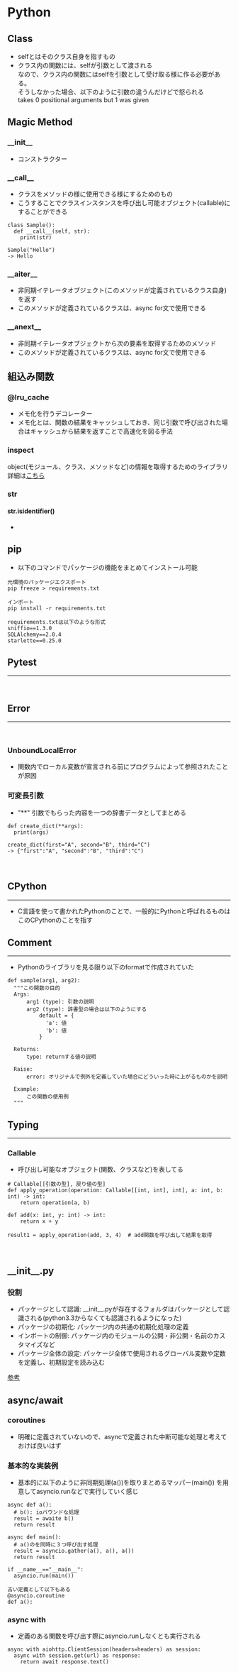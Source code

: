 # Python

## Class
- selfとはそのクラス自身を指すもの
- クラス内の関数には、selfが引数として渡される</br>
  なので、クラス内の関数にはselfを引数として受け取る様に作る必要がある。</br>
  そうしなかった場合、以下のように引数の違うんだけどで怒られる</br>
  takes 0 positional arguments but 1 was given

## Magic Method
### **\_\_init__**
- コンストラクター

### **\_\_call__**
- クラスをメソッドの様に使用できる様にするためのもの
- こうすることでクラスインスタンスを呼び出し可能オブジェクト(callable)にすることができる
```
class Sample():
  def __call__(self, str):
    print(str)

Sample("Hello")
-> Hello
```

### **\_\_aiter__**
- 非同期イテレータオブジェクト(このメソッドが定義されているクラス自身)を返す
- このメソッドが定義されているクラスは、async for文で使用できる

### **\_\_anext__**
- 非同期イテレータオブジェクトから次の要素を取得するためのメソッド
- このメソッドが定義されているクラスは、async for文で使用できる



## 組込み関数
### @lru_cache
- メモ化を行うデコレーター
- メモ化とは、関数の結果をキャッシュしておき、同じ引数で呼び出された場合はキャッシュから結果を返すことで高速化を図る手法

### inspect
object(モジュール、クラス、メソッドなど)の情報を取得するためのライブラリ</br>
詳細は[こちら](https://docs.python.org/ja/3/library/inspect.html)

### str
#### str.isidentifier()
- 

## pip
- 以下のコマンドでパッケージの機能をまとめてインストール可能
```
元環境のパッケージエクスポート
pip freeze > requirements.txt

インポート
pip install -r requirements.txt

requirements.txtは以下のような形式
sniffio==1.3.0
SQLAlchemy==2.0.4
starlette==0.25.0
```

## Pytest
---

</br>

## Error
---

</br>

### UnboundLocalError
- 関数内でローカル変数が宣言される前にプログラムによって参照されたことが原因

### 可変長引数
- "**" 引数でもらった内容を一つの辞書データとしてまとめる
```
def create_dict(**args):
  print(args)

create_dict(first="A", second="B", third="C")
-> {"first":"A", "second":"B", "third":"C")
```

</br>

## CPython
---
- C言語を使って書かれたPythonのことで、一般的にPythonと呼ばれるものはこのCPythonのことを指す

## Comment
---
- Pythonのライブラリを見る限り以下のformatで作成されていた
```
def sample(arg1, arg2):
  """この関数の目的
  Args:
      arg1 (type): 引数の説明
      arg2 (type): 辞書型の場合は以下のようにする
          default = {
            'a': 値
            'b': 値
          }

  Returns:
      type: returnする値の説明

  Raise:
      error: オリジナルで例外を定義していた場合にどういった時に上がるものかを説明
  
  Example:
      この関数の使用例
  """ 
```


## Typing
---
### **Callable**
- 呼び出し可能なオブジェクト(関数、クラスなど)を表してる
```
# Callable[[引数の型], 戻り値の型]
def apply_operation(operation: Callable[[int, int], int], a: int, b: int) -> int:
    return operation(a, b)

def add(x: int, y: int) -> int:
    return x + y

result1 = apply_operation(add, 3, 4)  # add関数を呼び出して結果を取得
```
</br>

## \_\_init__.py

### 役割
- パッケージとして認識: \_\_init__.pyが存在するフォルダはパッケージとして認識される(python3.3からなくても認識されるようになった)
- パッケージの初期化: パッケージ内の共通の初期化処理の定義
- インポートの制御: パッケージ内のモジュールの公開・非公開・名前のカスタマイズなど
- パッケージ全体の設定: パッケージ全体で使用されるグローバル変数や定数を定義し、初期設定を読み込む

[参考](https://ya6mablog.com/how-to-use-init-py/)


## async/await

### coroutines
- 明確に定義されていないので、asyncで定義された中断可能な処理と考えておけば良いはず

### 基本的な実装例
- 基本的に以下のように非同期処理(a())を取りまとめるマッパー(main())
  を用意してasyncio.runなどで実行していく感じ
```
async def a():
  # b(): ioバウンドな処理
  result = awaite b()
  return result

async def main():
  # a()のを同時に３つ呼び出す処理 
  result = asyncio.gather(a(), a(), a())
  return result
  
if __name__=="__main__":
  asyncio.run(main())
```

```
古い定義として以下もある
@asyncio.coroutine
def a():
```

### async with
- 定義のある関数を呼び出す際にasyncio.runしなくとも実行される
```
async with aiohttp.ClientSession(headers=headers) as session:
  async with session.get(url) as response:
    return await response.text()
```

